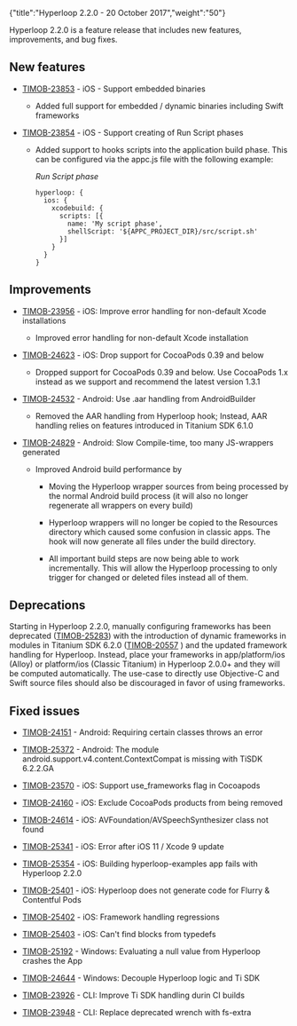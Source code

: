 {"title":"Hyperloop 2.2.0 - 20 October 2017","weight":"50"}

Hyperloop 2.2.0 is a feature release that includes new features, improvements, and bug fixes.

## New features

* [TIMOB-23853](https://jira.appcelerator.org/browse/TIMOB-23853) - iOS - Support embedded binaries

    * Added full support for embedded / dynamic binaries including Swift frameworks

* [TIMOB-23854](https://jira.appcelerator.org/browse/TIMOB-23854) - iOS - Support creating of Run Script phases

    * Added support to hooks scripts into the application build phase. This can be configured via the appc.js file with the following example:

        *Run Script phase*

        ```
        hyperloop: {
          ios: {
            xcodebuild: {
              scripts: [{
                name: 'My script phase',
                shellScript: '${APPC_PROJECT_DIR}/src/script.sh'
              }]
            }
          }
        }
        ```

## Improvements

* [TIMOB-23956](https://jira.appcelerator.org/browse/TIMOB-23956) - iOS: Improve error handling for non-default Xcode installations

    * Improved error handling for non-default Xcode installation

* [TIMOB-24623](https://jira.appcelerator.org/browse/TIMOB-24623) - iOS: Drop support for CocoaPods 0.39 and below

    * Dropped support for CocoaPods 0.39 and below. Use CocoaPods 1.x instead as we support and recommend the latest version 1.3.1

* [TIMOB-24532](https://jira.appcelerator.org/browse/TIMOB-24532) - Android: Use .aar handling from AndroidBuilder

    * Removed the AAR handling from Hyperloop hook; Instead, AAR handling relies on features introduced in Titanium SDK 6.1.0

* [TIMOB-24829](https://jira.appcelerator.org/browse/TIMOB-24829) - Android: Slow Compile-time, too many JS-wrappers generated

    * Improved Android build performance by

        * Moving the Hyperloop wrapper sources from being processed by the normal Android build process (it will also no longer regenerate all wrappers on every build)

        * Hyperloop wrappers will no longer be copied to the Resources directory which caused some confusion in classic apps. The hook will now generate all files under the build directory.

        * All important build steps are now being able to work incrementally. This will allow the Hyperloop processing to only trigger for changed or deleted files instead all of them.

## Deprecations

Starting in Hyperloop 2.2.0, manually configuring frameworks has been deprecated ([TIMOB-25283](https://jira.appcelerator.org/browse/TIMOB-25283)) with the introduction of dynamic frameworks in modules in Titanium SDK 6.2.0 ([TIMOB-20557](https://jira.appcelerator.org/browse/TIMOB-20557) ) and the updated framework handling for Hyperloop. Instead, place your frameworks in app/platform/ios (Alloy) or platform/ios (Classic Titanium) in Hyperloop 2.0.0+ and they will be computed automatically. The use-case to directly use Objective-C and Swift source files should also be discouraged in favor of using frameworks.

## Fixed issues

* [TIMOB-24151](https://jira.appcelerator.org/browse/TIMOB-24151) - Android: Requiring certain classes throws an error

* [TIMOB-25372](https://jira.appcelerator.org/browse/TIMOB-25372) - Android: The module android.support.v4.content.ContextCompat is missing with TiSDK 6.2.2.GA

* [TIMOB-23570](https://jira.appcelerator.org/browse/TIMOB-23570) - iOS: Support use\_frameworks flag in Cocoapods

* [TIMOB-24160](https://jira.appcelerator.org/browse/TIMOB-24160) - iOS: Exclude CocoaPods products from being removed

* [TIMOB-24614](https://jira.appcelerator.org/browse/TIMOB-24614) - iOS: AVFoundation/AVSpeechSynthesizer class not found

* [TIMOB-25341](https://jira.appcelerator.org/browse/TIMOB-25341) - iOS: Error after iOS 11 / Xcode 9 update

* [TIMOB-25354](https://jira.appcelerator.org/browse/TIMOB-25354) - iOS: Building hyperloop-examples app fails with Hyperloop 2.2.0

* [TIMOB-25401](https://jira.appcelerator.org/browse/TIMOB-25401) - iOS: Hyperloop does not generate code for Flurry & Contentful Pods

* [TIMOB-25402](https://jira.appcelerator.org/browse/TIMOB-25402) - iOS: Framework handling regressions

* [TIMOB-25403](https://jira.appcelerator.org/browse/TIMOB-25403) - iOS: Can't find blocks from typedefs

* [TIMOB-25192](https://jira.appcelerator.org/browse/TIMOB-25192) - Windows: Evaluating a null value from Hyperloop crashes the App

* [TIMOB-24644](https://jira.appcelerator.org/browse/TIMOB-24644) - Windows: Decouple Hyperloop logic and Ti SDK

* [TIMOB-23926](https://jira.appcelerator.org/browse/TIMOB-23926) - CLI: Improve Ti SDK handling durin CI builds

* [TIMOB-23948](https://jira.appcelerator.org/browse/TIMOB-23948) - CLI: Replace deprecated wrench with fs-extra
